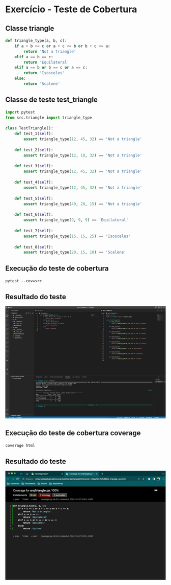 # Exercício - Teste de Cobertura

## Classe **triangle**

```python
def triangle_type(a, b, c):
    if a + b <= c or a + c <= b or b + c <= a:
        return 'Not a triangle'
    elif a == b == c:
        return 'Equilateral'
    elif a == b or b == c or a == c:
        return 'Isosceles'
    else:
        return 'Scalene'
```
## Classe de teste **test_triangle**

```python
import pytest
from src.triangle import triangle_type

class TestTriangle():
    def test_1(self):
        assert triangle_type(12, 45, 32) == 'Not a triangle'

    def test_2(self):
        assert triangle_type(12, 10, 32) == 'Not a triangle'

    def test_3(self):
        assert triangle_type(12, 45, 32) == 'Not a triangle'

    def test_4(self):
        assert triangle_type(12, 45, 32) == 'Not a triangle'

    def test_5(self):
        assert triangle_type(40, 20, 15) == 'Not a triangle'

    def test_6(self):
        assert triangle_type(9, 9, 9) == 'Equilateral'

    def test_7(self):
        assert triangle_type(15, 15, 25) == 'Isosceles'

    def test_8(self):
        assert triangle_type(20, 15, 10) == 'Scalene'

```


## Execução do teste de cobertura
` pytest --cov=src `


## Resultado do teste
![Result test](result_test.png)


## Execução do teste de cobertura coverage
` coverage html `


## Resultado do teste
![Result Coverage test](result_coverage_test.png)
